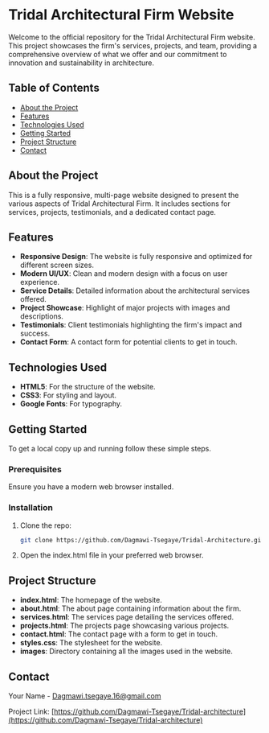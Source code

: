 # Tridal Architectural Firm Website

Welcome to the official repository for the Tridal Architectural Firm website. This project showcases the firm's services, projects, and team, providing a comprehensive overview of what we offer and our commitment to innovation and sustainability in architecture.

## Table of Contents

- [About the Project](#about-the-project)
- [Features](#features)
- [Technologies Used](#technologies-used)
- [Getting Started](#getting-started)
- [Project Structure](#project-structure)
- [Contact](#contact)

## About the Project

This is a fully responsive, multi-page website designed to present the various aspects of Tridal Architectural Firm. It includes sections for services, projects, testimonials, and a dedicated contact page.

## Features

- **Responsive Design**: The website is fully responsive and optimized for different screen sizes.
- **Modern UI/UX**: Clean and modern design with a focus on user experience.
- **Service Details**: Detailed information about the architectural services offered.
- **Project Showcase**: Highlight of major projects with images and descriptions.
- **Testimonials**: Client testimonials highlighting the firm's impact and success.
- **Contact Form**: A contact form for potential clients to get in touch.

## Technologies Used

- **HTML5**: For the structure of the website.
- **CSS3**: For styling and layout.
- **Google Fonts**: For typography.

## Getting Started

To get a local copy up and running follow these simple steps.

### Prerequisites

Ensure you have a modern web browser installed.

### Installation

1. Clone the repo:
   ```sh
   git clone https://github.com/Dagmawi-Tsegaye/Tridal-Architecture.git

2. Open the index.html file in your preferred web browser.

## Project Structure

- **index.html**: The homepage of the website.
- **about.html**: The about page containing information about the firm.
- **services.html**: The services page detailing the services offered.
- **projects.html**: The projects page showcasing various projects.
- **contact.html**: The contact page with a form to get in touch.
- **styles.css**: The stylesheet for the website.
- **images**: Directory containing all the images used in the website.



## Contact

Your Name - [Dagmawi.tsegaye.16@gmail.com](mailto:Dagmawi.tsegaye.16@gmail.com)

Project Link: [https://github.com/Dagmawi-Tsegaye/Tridal-architecture](https://github.com/Dagmawi-Tsegaye/Tridal-architecture)

